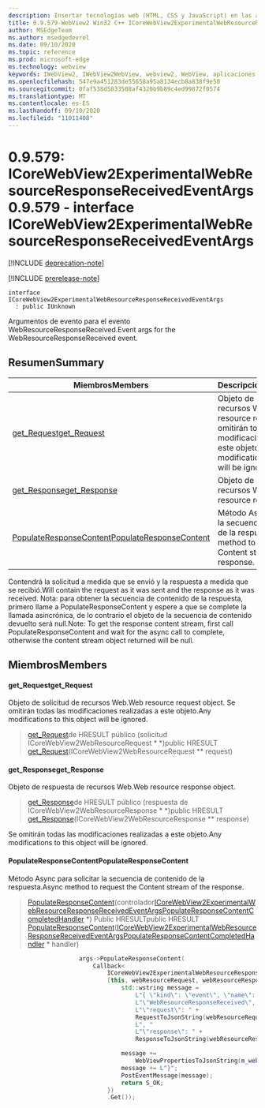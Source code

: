 ```yaml
---
description: Insertar tecnologías web (HTML, CSS y JavaScript) en las aplicaciones nativas con el control Microsoft Edge WebView2
title: 0.9.579-WebView2 Win32 C++ ICoreWebView2ExperimentalWebResourceResponseReceivedEventArgs
author: MSEdgeTeam
ms.author: msedgedevrel
ms.date: 09/10/2020
ms.topic: reference
ms.prod: microsoft-edge
ms.technology: webview
keywords: IWebView2, IWebView2WebView, webview2, WebView, aplicaciones Win32, Win32, Edge, ICoreWebView2, ICoreWebView2Controller, control de explorador, HTML Edge, ICoreWebView2ExperimentalWebResourceResponseReceivedEventArgs
ms.openlocfilehash: 547e9a451283de55658a95a8134ecb8a838f9e50
ms.sourcegitcommit: 0faf538d5033508af4320b9b89c4ed99872f0574
ms.translationtype: MT
ms.contentlocale: es-ES
ms.lasthandoff: 09/10/2020
ms.locfileid: "11011408"
---
```

# <span data-ttu-id="f48f7-104">0.9.579: ICoreWebView2ExperimentalWebResourceResponseReceivedEventArgs</span><span class="sxs-lookup"><span data-stu-id="f48f7-104">0.9.579 - interface ICoreWebView2ExperimentalWebResourceResponseReceivedEventArgs</span></span> 

[!INCLUDE [deprecation-note](../../includes/deprecation-note.md)]

[!INCLUDE [prerelease-note](../../includes/prerelease-note.md)]

```
interface ICoreWebView2ExperimentalWebResourceResponseReceivedEventArgs
  : public IUnknown
```

<span data-ttu-id="f48f7-105">Argumentos de evento para el evento WebResourceResponseReceived.</span><span class="sxs-lookup"><span data-stu-id="f48f7-105">Event args for the WebResourceResponseReceived event.</span></span>

## <span data-ttu-id="f48f7-106">Resumen</span><span class="sxs-lookup"><span data-stu-id="f48f7-106">Summary</span></span>

 <span data-ttu-id="f48f7-107">Miembros</span><span class="sxs-lookup"><span data-stu-id="f48f7-107">Members</span></span>                        | <span data-ttu-id="f48f7-108">Descripciones</span><span class="sxs-lookup"><span data-stu-id="f48f7-108">Descriptions</span></span>
--------------------------------|---------------------------------------------
[<span data-ttu-id="f48f7-109">get_Request</span><span class="sxs-lookup"><span data-stu-id="f48f7-109">get_Request</span></span>](#get_request) | <span data-ttu-id="f48f7-110">Objeto de solicitud de recursos Web.</span><span class="sxs-lookup"><span data-stu-id="f48f7-110">Web resource request object.</span></span> <span data-ttu-id="f48f7-111">Se omitirán todas las modificaciones realizadas a este objeto.</span><span class="sxs-lookup"><span data-stu-id="f48f7-111">Any modifications to this object will be ignored.</span></span>
[<span data-ttu-id="f48f7-112">get_Response</span><span class="sxs-lookup"><span data-stu-id="f48f7-112">get_Response</span></span>](#get_response) | <span data-ttu-id="f48f7-113">Objeto de respuesta de recursos Web.</span><span class="sxs-lookup"><span data-stu-id="f48f7-113">Web resource response object.</span></span>
[<span data-ttu-id="f48f7-114">PopulateResponseContent</span><span class="sxs-lookup"><span data-stu-id="f48f7-114">PopulateResponseContent</span></span>](#populateresponsecontent) | <span data-ttu-id="f48f7-115">Método Async para solicitar la secuencia de contenido de la respuesta.</span><span class="sxs-lookup"><span data-stu-id="f48f7-115">Async method to request the Content stream of the response.</span></span>

<span data-ttu-id="f48f7-116">Contendrá la solicitud a medida que se envió y la respuesta a medida que se recibió.</span><span class="sxs-lookup"><span data-stu-id="f48f7-116">Will contain the request as it was sent and the response as it was received.</span></span> <span data-ttu-id="f48f7-117">Nota: para obtener la secuencia de contenido de la respuesta, primero llame a PopulateResponseContent y espere a que se complete la llamada asincrónica, de lo contrario el objeto de la secuencia de contenido devuelto será null.</span><span class="sxs-lookup"><span data-stu-id="f48f7-117">Note: To get the response content stream, first call PopulateResponseContent and wait for the async call to complete, otherwise the content stream object returned will be null.</span></span>

## <span data-ttu-id="f48f7-118">Miembros</span><span class="sxs-lookup"><span data-stu-id="f48f7-118">Members</span></span>

#### <span data-ttu-id="f48f7-119">get_Request</span><span class="sxs-lookup"><span data-stu-id="f48f7-119">get_Request</span></span> 

<span data-ttu-id="f48f7-120">Objeto de solicitud de recursos Web.</span><span class="sxs-lookup"><span data-stu-id="f48f7-120">Web resource request object.</span></span> <span data-ttu-id="f48f7-121">Se omitirán todas las modificaciones realizadas a este objeto.</span><span class="sxs-lookup"><span data-stu-id="f48f7-121">Any modifications to this object will be ignored.</span></span>

> <span data-ttu-id="f48f7-122">[get_Request](#get_request)de HRESULT público (solicitud ICoreWebView2WebResourceRequest \* \*)</span><span class="sxs-lookup"><span data-stu-id="f48f7-122">public HRESULT [get_Request](#get_request)(ICoreWebView2WebResourceRequest \*\* request)</span></span>

#### <span data-ttu-id="f48f7-123">get_Response</span><span class="sxs-lookup"><span data-stu-id="f48f7-123">get_Response</span></span> 

<span data-ttu-id="f48f7-124">Objeto de respuesta de recursos Web.</span><span class="sxs-lookup"><span data-stu-id="f48f7-124">Web resource response object.</span></span>

> <span data-ttu-id="f48f7-125">[get_Response](#get_response)de HRESULT público (respuesta de ICoreWebView2WebResourceResponse \* \*)</span><span class="sxs-lookup"><span data-stu-id="f48f7-125">public HRESULT [get_Response](#get_response)(ICoreWebView2WebResourceResponse \*\* response)</span></span>

<span data-ttu-id="f48f7-126">Se omitirán todas las modificaciones realizadas a este objeto.</span><span class="sxs-lookup"><span data-stu-id="f48f7-126">Any modifications to this object will be ignored.</span></span>

#### <span data-ttu-id="f48f7-127">PopulateResponseContent</span><span class="sxs-lookup"><span data-stu-id="f48f7-127">PopulateResponseContent</span></span> 

<span data-ttu-id="f48f7-128">Método Async para solicitar la secuencia de contenido de la respuesta.</span><span class="sxs-lookup"><span data-stu-id="f48f7-128">Async method to request the Content stream of the response.</span></span>

> <span data-ttu-id="f48f7-129">[PopulateResponseContent](#populateresponsecontent)(controlador[ICoreWebView2ExperimentalWebResourceResponseReceivedEventArgsPopulateResponseContentCompletedHandler](icorewebview2experimentalwebresourceresponsereceivedeventargspopulateresponsecontentcompletedhandler.md) \*) Public HRESULT</span><span class="sxs-lookup"><span data-stu-id="f48f7-129">public HRESULT [PopulateResponseContent](#populateresponsecontent)([ICoreWebView2ExperimentalWebResourceResponseReceivedEventArgsPopulateResponseContentCompletedHandler](icorewebview2experimentalwebresourceresponsereceivedeventargspopulateresponsecontentcompletedhandler.md) \* handler)</span></span>

```cpp
                    args->PopulateResponseContent(
                        Callback<
                            ICoreWebView2ExperimentalWebResourceResponseReceivedEventArgsPopulateResponseContentCompletedHandler>(
                            [this, webResourceRequest, webResourceResponse](HRESULT result) {
                                std::wstring message =
                                    L"{ \"kind\": \"event\", \"name\": "
                                    L"\"WebResourceResponseReceived\", \"args\": {"
                                    L"\"request\": " +
                                    RequestToJsonString(webResourceRequest.get()) +
                                    L", "
                                    L"\"response\": " +
                                    ResponseToJsonString(webResourceResponse.get()) + L"}";

                                message +=
                                    WebViewPropertiesToJsonString(m_webviewEventSource.get());
                                message += L"}";
                                PostEventMessage(message);
                                return S_OK;
                            })
                            .Get());
```

